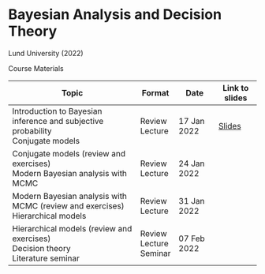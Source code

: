 
# Bayesian Analysis and Decision Theory

Lund University (2022)
<!-- badges: start -->
<!-- badges: end -->

Course Materials

|Topic|Format| Date | Link to slides |
|-----|------|------|----------------|
| Introduction to Bayesian inference and subjective probability <br> Conjugate models| Review <br> Lecture | 17 Jan 2022 | [Slides](https://dmi3kno.github.io/BADT-course/01-BADT-introduction.html)|
| Conjugate models (review and exercises) <br> Modern Bayesian analysis with MCMC | Review <br> Lecture | 24 Jan 2022 | | [Slides](https://dmi3kno.github.io/BADT-course/02-BADT-conjugate.html#1)|
| Modern Bayesian analysis with MCMC (review and exercises) <br> Hierarchical models | Review <br> Lecture | 31 Jan 2022 | |
| Hierarchical models (review and exercises) <br> Decision theory <br> Literature seminar | Review <br> Lecture <br> Seminar | 07 Feb 2022 | |


